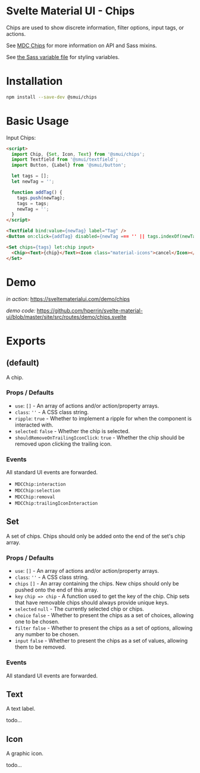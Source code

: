 # Svelte Material UI - Chips

Chips are used to show discrete information, filter options, input tags, or actions.

See [MDC Chips](https://material.io/develop/web/components/chips/) for more information on API and Sass mixins.

See [the Sass variable file](https://github.com/material-components/material-components-web/blob/v3.1.1/packages/mdc-chips/_variables.scss) for styling variables.

# Installation

```sh
npm install --save-dev @smui/chips
```

# Basic Usage

Input Chips:

```html
<script>
  import Chip, {Set, Icon, Text} from '@smui/chips';
  import Textfield from '@smui/textfield';
  import Button, {Label} from '@smui/button';

  let tags = [];
  let newTag = '';

  function addTag() {
    tags.push(newTag);
    tags = tags;
    newTag = '';
  }
</script>

<Textfield bind:value={newTag} label="Tag" />
<Button on:click={addTag} disabled={newTag === '' || tags.indexOf(newTag) !== -1}><Label>Add</Label></Button>

<Set chips={tags} let:chip input>
  <Chip><Text>{chip}</Text><Icon class="material-icons">cancel</Icon></Chip>
</Set>
```

# Demo

*in action:* https://sveltematerialui.com/demo/chips

*demo code:* https://github.com/hperrin/svelte-material-ui/blob/master/site/src/routes/demo/chips.svelte

# Exports

## (default)

A chip.

### Props / Defaults

* `use`: `[]` - An array of actions and/or action/property arrays.
* `class`: `''` - A CSS class string.
* `ripple`: `true` - Whether to implement a ripple for when the component is interacted with.
* `selected`: `false` - Whether the chip is selected.
* `shouldRemoveOnTrailingIconClick`: `true` - Whether the chip should be removed upon clicking the trailing icon.

### Events

All standard UI events are forwarded.

* `MDCChip:interaction`
* `MDCChip:selection`
* `MDCChip:removal`
* `MDCChip:trailingIconInteraction`

## Set

A set of chips. Chips should only be added onto the end of the set's chip array.

### Props / Defaults

* `use`: `[]` - An array of actions and/or action/property arrays.
* `class`: `''` - A CSS class string.
* `chips` `[]` - An array containing the chips. New chips should only be pushed onto the end of this array.
* `key` `chip => chip` - A function used to get the key of the chip. Chip sets that have removable chips should always provide unique keys.
* `selected` `null` - The currently selected chip or chips.
* `choice` `false` - Whether to present the chips as a set of choices, allowing one to be chosen.
* `filter` `false` - Whether to present the chips as a set of options, allowing any number to be chosen.
* `input` `false` - Whether to present the chips as a set of values, allowing them to be removed.

### Events

All standard UI events are forwarded.

## Text

A text label.

todo...

## Icon

A graphic icon.

todo...